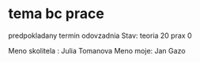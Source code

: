 # tema bc prace
predpokladany termin odovzadnia
Stav:
teoria 20
prax 0

Meno skolitela : Julia Tomanova
Meno moje: Jan Gazo